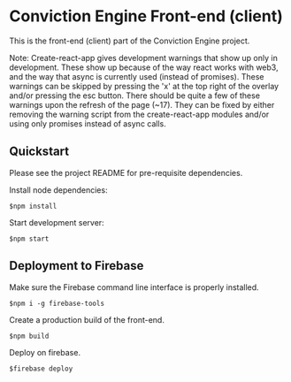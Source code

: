 # Conviction Engine Front-end (client)

This is the front-end (client) part of the Conviction Engine project.

Note: Create-react-app gives development warnings that show up only in development. These show up because of the way react works with web3, and the way that async is currently used (instead of promises). These warnings can be skipped by pressing the 'x' at the top right of the overlay and/or pressing the esc button. There should be quite a few of these warnings upon the refresh of the page (~17). They can be fixed by either removing the warning script from the create-react-app modules and/or using only promises instead of async calls.

## Quickstart

Please see the project README for pre-requisite dependencies.

Install node dependencies:

```
$npm install
```

Start development server:

```
$npm start
```

## Deployment to Firebase

Make sure the Firebase command line interface is properly installed.

```
$npm i -g firebase-tools
```

Create a production build of the front-end.

```
$npm build
```

Deploy on firebase.

```
$firebase deploy
```
